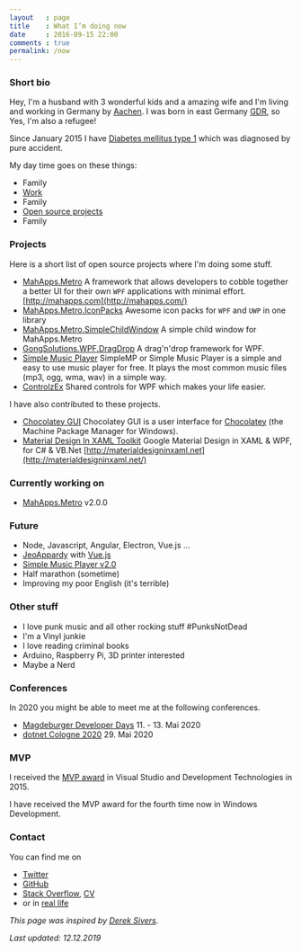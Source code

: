 ```yaml
---
layout   : page
title    : What I’m doing now
date     : 2016-09-15 22:00
comments : true
permalink: /now
---
```


### Short bio

Hey, I'm a husband with 3 wonderful kids and a amazing wife and I'm living and working in Germany by [Aachen](https://goo.gl/maps/YVPxbSf9SA42). I was born in east Germany [GDR](https://goo.gl/maps/Epnt9NBgNZp), so Yes, I'm also a refugee!

Since January 2015 I have [Diabetes mellitus type 1](https://en.wikipedia.org/wiki/Diabetes_mellitus_type_1) which was diagnosed by pure accident.

My day time goes on these things:

- Family
- [Work](https://www.inform-software.com/)
- Family
- [Open source projects](https://github.com/)
- Family

### Projects

Here is a short list of open source projects where I'm doing some stuff.

- [MahApps.Metro](https://github.com/MahApps/MahApps.Metro) A framework that allows developers to cobble together a better UI for their own `WPF` applications with minimal effort. [http://mahapps.com](http://mahapps.com/)
- [MahApps.Metro.IconPacks](https://github.com/MahApps/MahApps.Metro.IconPacks) Awesome icon packs for `WPF` and `UWP` in one library
- [MahApps.Metro.SimpleChildWindow](https://github.com/punker76/MahApps.Metro.SimpleChildWindow) A simple child window for MahApps.Metro
- [GongSolutions.WPF.DragDrop](https://github.com/punker76/gong-wpf-dragdrop) A drag'n'drop framework for WPF.
- [Simple Music Player](https://github.com/punker76/simple-music-player) SimpleMP or Simple Music Player is a simple and easy to use music player for free. It plays the most common music files (mp3, ogg, wma, wav) in a simple way.
- [ControlzEx](https://github.com/ControlzEx) Shared controls for WPF which makes your life easier.

I have also contributed to these projects.

- [Chocolatey GUI](https://github.com/chocolatey/ChocolateyGUI) Chocolatey GUI is a user interface for [Chocolatey](https://chocolatey.org/) (the Machine Package Manager for Windows).
- [Material Design In XAML Toolkit](https://github.com/ButchersBoy/MaterialDesignInXamlToolkit) Google Material Design in XAML & WPF, for C# & VB.Net [http://materialdesigninxaml.net](http://materialdesigninxaml.net/)

### Currently working on

- [MahApps.Metro](https://github.com/MahApps/MahApps.Metro) v2.0.0

### Future

- Node, Javascript, Angular, Electron, Vue.js ...
- [JeoAppardy](https://github.com/jan-2/JeoAppardy) with [Vue.js](https://vuejs.org/)
- [Simple Music Player v2.0](https://github.com/punker76/simple-music-player)
- Half marathon (sometime)
- Improving my poor English (it's terrible)

### Other stuff

- I love punk music and all other rocking stuff #PunksNotDead
- I'm a Vinyl junkie
- I love reading criminal books
- Arduino, Raspberry Pi, 3D printer interested
- Maybe a Nerd

### Conferences

In 2020 you might be able to meet me at the following conferences.

- [Magdeburger Developer Days](https://www.md-devdays.de/) 11. - 13. Mai 2020
- [dotnet Cologne 2020](https://dotnet-cologne.de/) 29. Mai 2020

### MVP

I received the [MVP award](https://mvp.microsoft.com/de-de/PublicProfile/5001905) in Visual Studio and Development Technologies in 2015.

I have received the MVP award for the fourth time now in Windows Development.

### Contact

You can find me on

- [Twitter](https://twitter.com/punker76)
- [GitHub](https://github.com/punker76)
- [Stack Overflow](http://stackoverflow.com/users/920384/punker76?tab=profile), [CV](http://stackoverflow.com/cv/punker76)
- or in [real life](https://en.wikipedia.org/wiki/Real_life)

_This page was inspired by [Derek Sivers](https://sivers.org/nowff)._

_Last updated: 12.12.2019_
